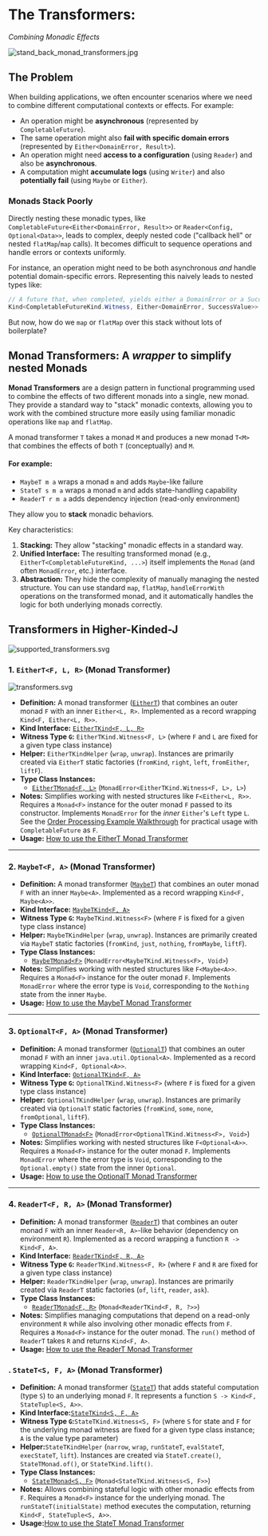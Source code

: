 # The Transformers:  
_Combining Monadic Effects_

![stand_back_monad_transformers.jpg](../images/stand_back_monad_transformers.jpg)

## The Problem

When building applications, we often encounter scenarios where we need to combine different computational contexts or effects. For example:

* An operation might be **asynchronous** (represented by `CompletableFuture`).
* The same operation might also **fail with specific domain errors** (represented by `Either<DomainError, Result>`).
* An operation might need **access to a configuration** (using `Reader`) and also be **asynchronous**.
* A computation might **accumulate logs** (using `Writer`) and also **potentially fail** (using `Maybe` or `Either`).

### Monads Stack Poorly

Directly nesting these monadic types, like `CompletableFuture<Either<DomainError, Result>>` or `Reader<Config, Optional<Data>>`, leads to complex, deeply nested code ("callback hell" or nested `flatMap`/`map` calls). It becomes difficult to sequence operations and handle errors or contexts uniformly.

For instance, an operation might need to be both asynchronous *and* handle potential domain-specific errors. Representing this naively leads to nested types like:

```java
// A future that, when completed, yields either a DomainError or a SuccessValue
Kind<CompletableFutureKind.Witness, Either<DomainError, SuccessValue>> nestedResult;
```

But now, how do we `map` or `flatMap` over this stack  without lots of boilerplate?

## Monad Transformers: A _wrapper_ to simplify nested Monads

**Monad Transformers** are a design pattern in functional programming used to combine the effects of two different monads into a single, new monad. They provide a standard way to "stack" monadic contexts, allowing you to work with the combined structure more easily using familiar monadic operations like `map` and `flatMap`.

A monad transformer `T` takes a monad `M` and produces a new monad `T<M>` that combines the effects of both `T` (conceptually) and `M`.

#### For example:

* `MaybeT m a` wraps a monad `m` and adds `Maybe`-like failure
* `StateT s m a` wraps a monad `m` and adds state-handling capability
* `ReaderT r m a` adds dependency injection (read-only environment)

They allow you to **stack** monadic behaviors.

Key characteristics:

1. **Stacking:** They allow "stacking" monadic effects in a standard way.
2. **Unified Interface:** The resulting transformed monad (e.g., `EitherT<CompletableFutureKind, ...>`) itself implements the `Monad` (and often `MonadError`, etc.) interface.
3. **Abstraction:** They hide the complexity of manually managing the nested structure. You can use standard `map`, `flatMap`, `handleErrorWith` operations on the transformed monad, and it automatically handles the logic for both underlying monads correctly.

## Transformers in Higher-Kinded-J

![supported_transformers.svg](../images/puml/supported_transformers.svg)

### 1. `EitherT<F, L, R>` (Monad Transformer)

![transformers.svg](../images/puml/transformers.svg)

* **Definition:** A monad transformer ([`EitherT`](https://github.com/higher-kinded-j/higher-kinded-j/blob/main/hkj-core/src/main/java/org/higherkindedj/hkt/either_t/EitherT.java)) that combines an outer monad `F` with an inner `Either<L, R>`. Implemented as a record wrapping `Kind<F, Either<L, R>>`.
* **Kind Interface:** [`EitherTKind<F, L, R>`](https://github.com/higher-kinded-j/higher-kinded-j/blob/main/hkj-core/src/main/java/org/higherkindedj/hkt/either_t/EitherTKind.java)
* **Witness Type `G`:** `EitherTKind.Witness<F, L>` (where `F` and `L` are fixed for a given type class instance)
* **Helper:** `EitherTKindHelper` (`wrap`, `unwrap`). Instances are primarily created via `EitherT` static factories (`fromKind`, `right`, `left`, `fromEither`, `liftF`).
* **Type Class Instances:**
  * [`EitherTMonad<F, L>`](https://github.com/higher-kinded-j/higher-kinded-j/blob/main/hkj-core/src/main/java/org/higherkindedj/hkt/either_t/EitherT.java) (`MonadError<EitherTKind.Witness<F, L>, L>`)
* **Notes:** Simplifies working with nested structures like `F<Either<L, R>>`. Requires a `Monad<F>` instance for the outer monad `F` passed to its constructor. Implements `MonadError` for the *inner* `Either`'s `Left` type `L`. See the [Order Processing Example Walkthrough](../hkts/order-walkthrough.md) for practical usage with `CompletableFuture` as `F`.
* **Usage:** [How to use the EitherT Monad Transformer](eithert_transformer.md)

---


### 2. `MaybeT<F, A>` (Monad Transformer)

* **Definition:** A monad transformer ([`MaybeT`](https://github.com/higher-kinded-j/higher-kinded-j/blob/main/hkj-core/src/main/java/org/higherkindedj/hkt/maybe_t/MaybeT.java)) that combines an outer monad `F` with an inner `Maybe<A>`. Implemented as a record wrapping `Kind<F, Maybe<A>>`.
* **Kind Interface:** [`MaybeTKind<F, A>`](https://github.com/higher-kinded-j/higher-kinded-j/blob/main/hkj-core/src/main/java/org/higherkindedj/hkt//maybe_t/MaybeTKind.java)
* **Witness Type `G`:** `MaybeTKind.Witness<F>` (where `F` is fixed for a given type class instance)
* **Helper:** `MaybeTKindHelper` (`wrap`, `unwrap`). Instances are primarily created via `MaybeT` static factories (`fromKind`, `just`, `nothing`, `fromMaybe`, `liftF`).
* **Type Class Instances:**
  * [`MaybeTMonad<F>`](https://github.com/higher-kinded-j/higher-kinded-j/blob/main/hkj-core/src/main/java/org/higherkindedj/hkt//maybe_t/MaybeTMonad.java) (`MonadError<MaybeTKind.Witness<F>, Void>`)
* **Notes:** Simplifies working with nested structures like `F<Maybe<A>>`. Requires a `Monad<F>` instance for the outer monad `F`. Implements `MonadError` where the error type is `Void`, corresponding to the `Nothing` state from the inner `Maybe`.
* **Usage:** [How to use the MaybeT Monad Transformer](./maybet_transformer.md)

---

### 3. `OptionalT<F, A>` (Monad Transformer)

* **Definition:** A monad transformer ([`OptionalT`](https://github.com/higher-kinded-j/higher-kinded-j/blob/main/hkj-core/src/main/java/org/higherkindedj/hkt//optional_t/OptionalT.java)) that combines an outer monad `F` with an inner `java.util.Optional<A>`. Implemented as a record wrapping `Kind<F, Optional<A>>`.
* **Kind Interface:** [`OptionalTKind<F, A>`](https://github.com/higher-kinded-j/higher-kinded-j/blob/main/hkj-core/src/main/java/org/higherkindedj/hkt//optional_t/OptionalTKind.java)
* **Witness Type `G`:** `OptionalTKind.Witness<F>` (where `F` is fixed for a given type class instance)
* **Helper:** `OptionalTKindHelper` (`wrap`, `unwrap`). Instances are primarily created via `OptionalT` static factories (`fromKind`, `some`, `none`, `fromOptional`, `liftF`).
* **Type Class Instances:**
  * [`OptionalTMonad<F>`](https://github.com/higher-kinded-j/higher-kinded-j/blob/main/hkj-core/src/main/java/org/higherkindedj/hkt//optional_t/OptionalTMonad.java) (`MonadError<OptionalTKind.Witness<F>, Void>`)
* **Notes:** Simplifies working with nested structures like `F<Optional<A>>`. Requires a `Monad<F>` instance for the outer monad `F`. Implements `MonadError` where the error type is `Void`, corresponding to the `Optional.empty()` state from the inner `Optional`.
* **Usage:** [How to use the OptionalT Monad Transformer](./optionalt_transformer.md)

---

### 4. `ReaderT<F, R, A>` (Monad Transformer)

* **Definition:** A monad transformer ([`ReaderT`](https://github.com/higher-kinded-j/higher-kinded-j/blob/main/hkj-core/src/main/java/org/higherkindedj/hkt//reader_t/ReaderT.java)) that combines an outer monad `F` with an inner `Reader<R, A>`-like behavior (dependency on environment `R`). Implemented as a record wrapping a function `R -> Kind<F, A>`.
* **Kind Interface:** [`ReaderTKind<F, R, A>`](https://github.com/higher-kinded-j/higher-kinded-j/blob/main/hkj-core/src/main/java/org/higherkindedj/hkt//reader_t/ReaderTKind.java)
* **Witness Type `G`:** `ReaderTKind.Witness<F, R>` (where `F` and `R` are fixed for a given type class instance)
* **Helper:** `ReaderTKindHelper` (`wrap`, `unwrap`). Instances are primarily created via `ReaderT` static factories (`of`, `lift`, `reader`, `ask`).
* **Type Class Instances:**
  * [`ReaderTMonad<F, R>`](https://github.com/higher-kinded-j/higher-kinded-j/blob/main/hkj-core/src/main/java/org/higherkindedj/hkt//reader_t/ReaderTMonad.java) (`Monad<ReaderTKind<F, R, ?>>`)
* **Notes:** Simplifies managing computations that depend on a read-only environment `R` while also involving other monadic effects from `F`. Requires a `Monad<F>` instance for the outer monad. The `run()` method of `ReaderT` takes `R` and returns `Kind<F, A>`.
* **Usage:** [How to use the ReaderT Monad Transformer](./readert_transformer.md)

### . `StateT<S, F, A>` (Monad Transformer)

* **Definition:** A monad transformer ([`StateT`](https://github.com/higher-kinded-j/higher-kinded-j/blob/main/hkj-core/src/main/java/org/higherkindedj/hkt//state_t/StateT.java)) that adds stateful computation (type `S`) to an underlying monad `F`. It represents a function `S -> Kind<F, StateTuple<S, A>>`.
* **Kind Interface:**[`StateTKind<S, F, A>`](https://github.com/higher-kinded-j/higher-kinded-j/blob/main/hkj-core/src/main/java/org/higherkindedj/hkt//state_t/StateTKind.java)
* **Witness Type `G`:**`StateTKind.Witness<S, F>` (where `S` for state and `F` for the underlying monad witness are fixed for a given type class instance; `A` is the value type parameter)
* **Helper:**`StateTKindHelper` (`narrow`, `wrap`, `runStateT`, `evalStateT`, `execStateT`, `lift`). Instances are created via `StateT.create()`, `StateTMonad.of()`, or `StateTKind.lift()`.
* **Type Class Instances:**
  * [`StateTMonad<S, F>`](https://github.com/higher-kinded-j/higher-kinded-j/blob/main/hkj-core/src/main/java/org/higherkindedj/hkt//state_t/StateTMonad.java) (`Monad<StateTKind.Witness<S, F>>`)
* **Notes:** Allows combining stateful logic with other monadic effects from `F`. Requires a `Monad<F>` instance for the underlying monad. The `runStateT(initialState)` method executes the computation, returning `Kind<F, StateTuple<S, A>>`.
* **Usage:**[How to use the StateT Monad Transformer](./statet_transformer.md)
